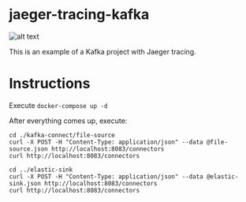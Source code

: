 # jaeger-tracing-kafka

![alt text](jaeger-tracing-kafka.png)

This is an example of a Kafka project with Jaeger tracing.

# Instructions
Execute `docker-compose up -d`

After everything comes up, execute:
```
cd ./kafka-connect/file-source
curl -X POST -H "Content-Type: application/json" --data @file-source.json http://localhost:8083/connectors
curl http://localhost:8083/connectors

cd ../elastic-sink
curl -X POST -H "Content-Type: application/json" --data @elastic-sink.json http://localhost:8083/connectors
curl http://localhost:8083/connectors
```